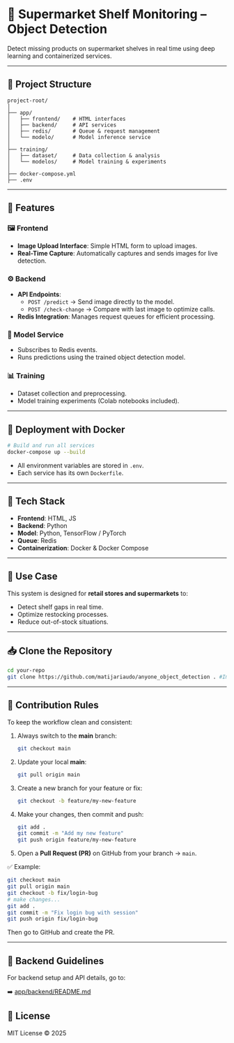 # 🛒 Supermarket Shelf Monitoring – Object Detection  

Detect missing products on supermarket shelves in real time using deep learning and containerized services.  

---

## 📂 Project Structure  

```
project-root/
│
├── app/
│   ├── frontend/    # HTML interfaces
│   ├── backend/     # API services
│   ├── redis/       # Queue & request management
│   └── modelo/      # Model inference service
│
├── training/
│   ├── dataset/     # Data collection & analysis
│   └── modelos/     # Model training & experiments
│
├── docker-compose.yml
├── .env
```

---

## 🚀 Features  

### 🖼️ Frontend  
- **Image Upload Interface**: Simple HTML form to upload images.  
- **Real-Time Capture**: Automatically captures and sends images for live detection.  

### ⚙️ Backend  
- **API Endpoints**:  
  - `POST /predict` → Send image directly to the model.  
  - `POST /check-change` → Compare with last image to optimize calls.  
- **Redis Integration**: Manages request queues for efficient processing.  

### 🔮 Model Service  
- Subscribes to Redis events.  
- Runs predictions using the trained object detection model.  

### 📊 Training  
- Dataset collection and preprocessing.  
- Model training experiments (Colab notebooks included).  

---

## 🐳 Deployment with Docker  

```bash
# Build and run all services
docker-compose up --build
```

- All environment variables are stored in `.env`.  
- Each service has its own `Dockerfile`.  

---

## 🧩 Tech Stack  

- **Frontend**: HTML, JS  
- **Backend**: Python  
- **Model**: Python, TensorFlow / PyTorch  
- **Queue**: Redis  
- **Containerization**: Docker & Docker Compose  

---

## 📌 Use Case  

This system is designed for **retail stores and supermarkets** to:  
- Detect shelf gaps in real time.  
- Optimize restocking processes.  
- Reduce out-of-stock situations.  

---

## 📥 Clone the Repository

```bash
cd your-repo
git clone https://github.com/matijariaudo/anyone_object_detection . #Important! "." open de project inside your repo
```

---

## 🔑 Contribution Rules

To keep the workflow clean and consistent:

1. Always switch to the **main** branch:
   ```bash
   git checkout main
   ```

2. Update your local **main**:
   ```bash
   git pull origin main
   ```

3. Create a new branch for your feature or fix:
   ```bash
   git checkout -b feature/my-new-feature
   ```

4. Make your changes, then commit and push:
   ```bash
   git add .
   git commit -m "Add my new feature"
   git push origin feature/my-new-feature
   ```

5. Open a **Pull Request (PR)** on GitHub from your branch → `main`.

✅ Example:

```bash
git checkout main
git pull origin main
git checkout -b fix/login-bug
# make changes...
git add .
git commit -m "Fix login bug with session"
git push origin fix/login-bug
```

Then go to GitHub and create the PR.

---

## 📂 Backend Guidelines

For backend setup and API details, go to:

➡️ [app/backend/README.md](app/backend/README.md)


## 📜 License  

MIT License © 2025  
